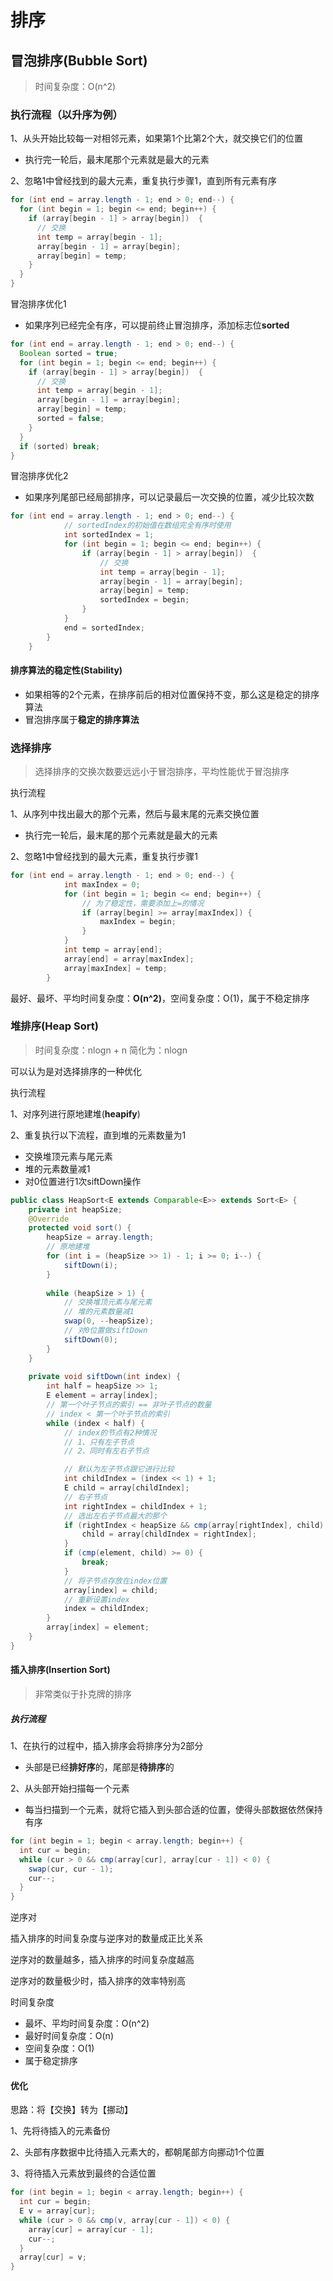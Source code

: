 # 排序

## 冒泡排序(Bubble Sort)

> 时间复杂度：O(n^2)

### 执行流程（以升序为例）

1、从头开始比较每一对相邻元素，如果第1个比第2个大，就交换它们的位置

* 执行完一轮后，最末尾那个元素就是最大的元素

2、忽略1中曾经找到的最大元素，重复执行步骤1，直到所有元素有序

```java
for (int end = array.length - 1; end > 0; end--) {
  for (int begin = 1; begin <= end; begin++) {
    if (array[begin - 1] > array[begin])  {
      // 交换
      int temp = array[begin - 1];
      array[begin - 1] = array[begin];
      array[begin] = temp;
    }
  }
}
```

冒泡排序优化1

* 如果序列已经完全有序，可以提前终止冒泡排序，添加标志位**sorted**

```java
for (int end = array.length - 1; end > 0; end--) {
  Boolean sorted = true;
  for (int begin = 1; begin <= end; begin++) {
    if (array[begin - 1] > array[begin])  {
      // 交换
      int temp = array[begin - 1];
      array[begin - 1] = array[begin];
      array[begin] = temp;
      sorted = false;
    }
  }
  if (sorted) break;
}
```

冒泡排序优化2

* 如果序列尾部已经局部排序，可以记录最后一次交换的位置，减少比较次数

```java
for (int end = array.length - 1; end > 0; end--) {
			// sortedIndex的初始值在数组完全有序时使用
			int sortedIndex = 1;
			for (int begin = 1; begin <= end; begin++) {
				if (array[begin - 1] > array[begin])  {
					// 交换
					int temp = array[begin - 1];
					array[begin - 1] = array[begin];
					array[begin] = temp;
					sortedIndex = begin;
				}
			}
			end = sortedIndex;
		}
	}
```

#### 排序算法的稳定性(Stability)

* 如果相等的2个元素，在排序前后的相对位置保持不变，那么这是稳定的排序算法
* 冒泡排序属于**稳定的排序算法**

### 选择排序

> 选择排序的交换次数要远远小于冒泡排序，平均性能优于冒泡排序
>

执行流程

1、从序列中找出最大的那个元素，然后与最末尾的元素交换位置

* 执行完一轮后，最末尾的那个元素就是最大的元素

2、忽略1中曾经找到的最大元素，重复执行步骤1

```java
for (int end = array.length - 1; end > 0; end--) {
			int maxIndex = 0;
			for (int begin = 1; begin <= end; begin++) {
				// 为了稳定性，需要添加上=的情况
				if (array[begin] >= array[maxIndex]) {
					maxIndex = begin;
				}
			}
			int temp = array[end];
			array[end] = array[maxIndex];
			array[maxIndex] = temp;
		}
```

最好、最坏、平均时间复杂度：**O(n^2)**，空间复杂度：O(1)，属于不稳定排序

### 堆排序(Heap Sort)

> 时间复杂度：nlogn + n 简化为：nlogn

可以认为是对选择排序的一种优化

执行流程

1、对序列进行原地建堆(**heapify**)

2、重复执行以下流程，直到堆的元素数量为1

* 交换堆顶元素与尾元素
* 堆的元素数量减1
* 对0位置进行1次siftDown操作

```java
public class HeapSort<E extends Comparable<E>> extends Sort<E> {
	private int heapSize;
	@Override
	protected void sort() {
		heapSize = array.length;
		// 原地建堆
		for (int i = (heapSize >> 1) - 1; i >= 0; i--) {
			siftDown(i);
		}
		
		while (heapSize > 1) {
			// 交换堆顶元素与尾元素
			// 堆的元素数量减1
			swap(0, --heapSize);
			// 对0位置做siftDown
			siftDown(0);
		}
	}
	
	private void siftDown(int index) {
        int half = heapSize >> 1;
        E element = array[index];
        // 第一个叶子节点的索引 == 非叶子节点的数量
        // index < 第一个叶子节点的索引
        while (index < half) {
            // index的节点有2种情况
            // 1、只有左子节点
            // 2、同时有左右子节点

            // 默认为左子节点跟它进行比较
            int childIndex = (index << 1) + 1;
            E child = array[childIndex];
            // 右子节点
            int rightIndex = childIndex + 1;
            // 选出左右子节点最大的那个
            if (rightIndex < heapSize && cmp(array[rightIndex], child) > 0) {
                child = array[childIndex = rightIndex];
            }
            if (cmp(element, child) >= 0) {
                break;
            }
            // 将子节点存放在index位置
            array[index] = child;
            // 重新设置index
            index = childIndex;
        }
        array[index] = element;
    }
}
```



#### 插入排序(Insertion Sort)

> 非常类似于扑克牌的排序

##### 执行流程

1、在执行的过程中，插入排序会将排序分为2部分

* 头部是已经**排好序**的，尾部是**待排序**的

2、从头部开始扫描每一个元素

* 每当扫描到一个元素，就将它插入到头部合适的位置，使得头部数据依然保持有序

```java
for (int begin = 1; begin < array.length; begin++) {
  int cur = begin;
  while (cur > 0 && cmp(array[cur], array[cur - 1]) < 0) {
    swap(cur, cur - 1);
    cur--;
  }
}
```

逆序对

插入排序的时间复杂度与逆序对的数量成正比关系

逆序对的数量越多，插入排序的时间复杂度越高

逆序对的数量极少时，插入排序的效率特别高

时间复杂度

* 最坏、平均时间复杂度：O(n^2)
* 最好时间复杂度：O(n)
* 空间复杂度：O(1)
* 属于稳定排序

#### 优化

思路：将【交换】转为【挪动】

1、先将待插入的元素备份

2、头部有序数据中比待插入元素大的，都朝尾部方向挪动1个位置

3、将待插入元素放到最终的合适位置

```java
for (int begin = 1; begin < array.length; begin++) {
  int cur = begin;
  E v = array[cur];
  while (cur > 0 && cmp(v, array[cur - 1]) < 0) {
    array[cur] = array[cur - 1];
    cur--;
  }
  array[cur] = v;
}
```

